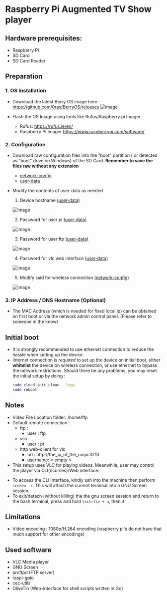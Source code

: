 # Raspberry Pi Augmented TV Show player 

## Hardware prerequisites:
- Raspberry Pi
- SD Card
- SD Card Reader

## Preparation
### 1. OS Installation

- Download the latest Berry OS image here : https://github.com/0rax/BerryOS/releases
  ![image](https://github.com/B83C/raspi_video/assets/72597973/fa578165-98bd-4a53-b8d1-d2521c7ee24e)

- Flash the OS Image using tools like Rufus/Raspberry pi Imager 
  - Rufus: https://rufus.ie/en/
  - Raspberry Pi Imager https://www.raspberrypi.com/software/

### 2. Configuration

- Download raw configuration files into the "boot" partition ( or detected as "boot" drive on Windows) of the SD Card. **Remember to save the files raw without any extension**
  * [network-config](network-config?raw=1)
  * [user-data](user-data?raw=1)
 
- Modify the contents of user-data as needed
  1) Device hostname [(user-data)](user-data?raw=1)
  
    ![image](https://github.com/B83C/raspi_video/assets/72597973/bdee83b5-50ef-4f94-bde7-ad8b4a0ac2f9)
    
  2) Password for user pi [(user-data)](user-data?raw=1)

    ![image](https://github.com/B83C/raspi_video/assets/72597973/6326770f-8cc9-4637-821d-89cc66e6020c)
    
  3) Password for user ftp [(user-data)](user-data?raw=1)

    ![image](https://github.com/B83C/raspi_video/assets/72597973/6326770f-8cc9-4637-821d-89cc66e6020c)
    
  4) Password for vlc web interface [(user-data)](user-data?raw=1)

    ![image](https://github.com/B83C/raspi_video/assets/72597973/a61468cb-a0ea-485e-b63b-12c51db3cc13)
  
  5) Modify ssid for wireless connection [(network-config)](network-config?raw=1)

    ![image](https://github.com/B83C/raspi_video/assets/72597973/a61468cb-a0ea-485e-b63b-12c51db3cc13)
     
     
### 3. IP Address / DNS Hostname (Optional)
  - The MAC Address (which is needed for fixed local ip) can be obtained on first boot or via the network admin control panel. (Please refer to someone in the know)

## Initial boot
- It is strongly recommended to use ethernet connection to reduce the hassle when setting up the device.
- Internet connection is *required* to set up the device on initial boot, either **whitelist** the device on wireless connection, or use ethernet to bypass the network restrictions. Should there be any problems, you may reset the initial setup by doing :
  ```sh
  sudo cloud-init clean --logs
  sudo reboot
  ```
  
## Notes
- Video File Location
    folder: /home/ftp
- Default remote connection :
  * ftp : 
    - user : ftp
  * ssh : 
    - user : pi
  * http web-client for vlc
    - url : http://the_ip_of_the_raspi:3210
    - username: < empty >
 - This setup uses VLC for playing videos. Meanwhile, user may control the player via CLI(ncurses)/Web interface.
  * To access the CLI Interface, kindly ssh into the machine then perform `screen -r`. This will attach the current terminal into a GNU Screen session.
  * To exit/detach (without killing) the the gnu screen session and return to the bash terminal, press and hold `\<ctrl\> + a`, then `d`

## Limitations
- Video encoding : 1080p/H.264 encoding (raspberry pi's do not have that much support for other encodings)

## Used software
  - VLC Media player
  - GNU Screen
  - proftpd (FTP server)
  - raspi-gpio
  - cec-utils
  - OliveTin (Web-interface for shell scripts written in Go)
